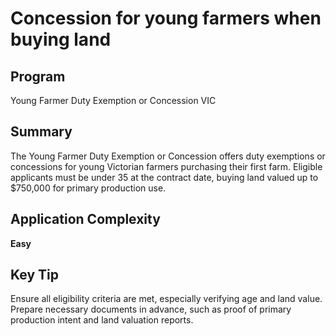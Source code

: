 # Concession for young farmers when buying land
  
## Program
Young Farmer Duty Exemption or Concession VIC

## Summary
The Young Farmer Duty Exemption or Concession offers duty exemptions or concessions for young Victorian farmers purchasing their first farm. Eligible applicants must be under 35 at the contract date, buying land valued up to $750,000 for primary production use.

## Application Complexity
**Easy**

## Key Tip
Ensure all eligibility criteria are met, especially verifying age and land value. Prepare necessary documents in advance, such as proof of primary production intent and land valuation reports.
